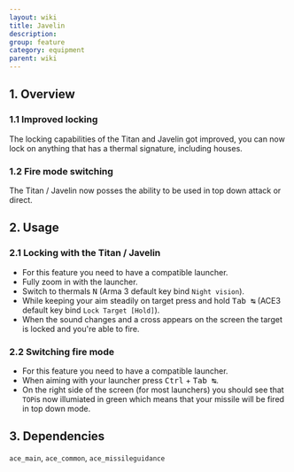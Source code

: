 ```yaml
---
layout: wiki
title: Javelin
description: 
group: feature
category: equipment
parent: wiki
---
```


## 1. Overview

### 1.1 Improved locking
The locking capabilities of the Titan and Javelin got improved, you can now lock on anything that has a thermal signature, including houses.

### 1.2 Fire mode switching
The Titan / Javelin now posses the ability to be used in top down attack or direct.

## 2. Usage

### 2.1 Locking with the Titan / Javelin
- For this feature you need to have a compatible launcher.
- Fully zoom in with the launcher.
- Switch to thermals <kbd>N</kbd> (Arma 3 default key bind `Night vision`).
- While keeping your aim steadily on target press and hold <kbd>Tab&nbsp;↹</kbd> (ACE3 default key bind `Lock Target [Hold]`).
- When the sound changes and a cross appears on the screen the target is locked and you're able to fire.

### 2.2 Switching fire mode
- For this feature you need to have a compatible launcher.
- When aiming with your launcher press <kbd>Ctrl</kbd> + <kbd>Tab&nbsp;↹</kbd>.
- On the right side of the screen (for most launchers) you should see that `TOP`is now illumiated in green which means that your missile will be fired in top down mode.

## 3. Dependencies

`ace_main`, `ace_common`, `ace_missileguidance`
